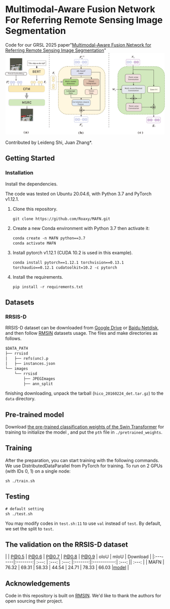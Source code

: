 # Multimodal-Aware Fusion Network For Referring Remote Sensing Image Segmentation
Code for our GRSL 2025 paper"[Multimodal-Aware Fusion Network for Referring Remote Sensing Image Segmentation]()"
![Pipeline Image](MAFN.png)

Contributed by Leideng Shi, Juan Zhang*.

## Getting Started

### Installation
Install the dependencies.

The code was tested on Ubuntu 20.04.6, with Python 3.7 and PyTorch v1.12.1.

1. Clone this repository.

    ~~~
    git clone https://github.com/Roaxy/MAFN.git 
    ~~~
2. Create a new Conda environment with Python 3.7 then activate it:
   
    ~~~
   conda create -n MAFN python==3.7
   conda activate MAFN
    ~~~
3. Install pytorch v1.12.1 (CUDA 10.2 is used in this example).

    ~~~
    conda install pytorch==1.12.1 torchvision==0.13.1 torchaudio==0.12.1 cudatoolkit=10.2 -c pytorch
    ~~~
    
4. Install the requirements.
    
    ~~~
    pip install -r requirements.txt
    ~~~
    


## Datasets
### RRSIS-D
RRSIS-D dataset can be downloaded from [Google Drive](https://drive.google.com/drive/folders/1Xqi3Am2Vgm4a5tHqiV9tfaqKNovcuK3A?usp=sharing) or [Baidu Netdisk](https://pan.baidu.com/s/1yZatV2w_bSXIP9QBv2lCrA?pwd=sjoe), and then follow [RMSIN](https://github.com/Lsan2401/RMSIN) datasets usage. The files and make
directories as follows.
```
$DATA_PATH
├── rrsisd
│   ├── refs(unc).p
│   ├── instances.json
└── images
    └── rrsisd
        ├── JPEGImages
        ├── ann_split
```
finishing downloading, unpack the tarball (`hico_20160224_det.tar.gz`) to the `data` directory.
## Pre-trained model
Download [the pre-trained classification weights of the Swin Transformer](https://github.com/SwinTransformer/storage/releases/download/v1.0.0/swin_base_patch4_window12_384_22k.pth) for training to initialize the model
, and put the `pth` file in `./pretrained_weights`.
## Training
After the preparation, you can start training with the following commands. We use DistributedDataParallel from PyTorch for training. To run on 2 GPUs (with IDs 0, 1) on a single node:
```
sh ./train.sh
```
## Testing
```
# default setting
sh ./test.sh
```
You may modify codes in `test.sh:11` to use `val` instead of `test`. By default, we set the split to `test`.
##  The validation on the RRSIS-D dataset
|         | P@0.5 | P@0.6 | P@0.7 | P@0.8 | P@0.9 | oIoU | mIoU | Download |
|:--------|:--------:| :---: | :---: | :---: |:-------:|:-----------:| :---: || :---: |
| MAFN |  76.32   | 69.31 | 58.33 | 44.54 |  24.71  |  78.33  | 66.03 |[model](https://drive.google.com/file/d/1q3JuEzICoppij3Wce9QfwZ1k9a4HZ9or/view?usp=drive_link) |

## Acknowledgements
Code in this repository is built on [RMSIN](https://github.com/Lsan2401/RMSIN). We'd like to thank the authors for open sourcing their project.
